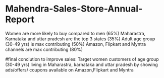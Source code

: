 # Mahendra-Sales-Store-Annual-Report

Women are more likely to buy compared to men (65%)
Maharastra, Karnataka and uttar pradesh are the top 3 states (35%)
Adult age group (30-49 yrs) is max contributing (50%)
Amazon, Flipkart and Myntra channels are max contributing (80%)

#final conclution to improve sales:
Target women customers of age group (30-49 yrs) living in
Maharastra, karnataka and uttar pradesh by showing ads/offers/
coupons available on Amazon,Flipkart and Myntra
